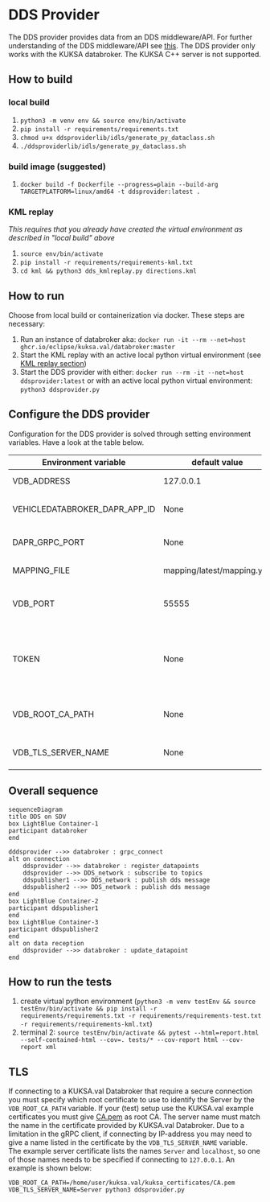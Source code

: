 # DDS Provider

The DDS provider provides data from an DDS middleware/API. For further understanding of the DDS middleware/API see [this](https://www.dds-foundation.org/what-is-dds-3/). The DDS provider only works with the KUKSA databroker. The KUKSA C++ server is not supported.

## How to build

### local build

1. `python3 -m venv env && source env/bin/activate`
2. `pip install -r requirements/requirements.txt`
3. `chmod u+x ddsproviderlib/idls/generate_py_dataclass.sh`
4. `./ddsproviderlib/idls/generate_py_dataclass.sh`

### build image (suggested)

1. `docker build -f Dockerfile --progress=plain --build-arg TARGETPLATFORM=linux/amd64 -t ddsprovider:latest .`

### KML replay

*This requires that you already have created the virtual environment as described in "local build" above*

1. `source env/bin/activate`
2. `pip install -r requirements/requirements-kml.txt`
3. `cd kml && python3 dds_kmlreplay.py directions.kml`

## How to run

Choose from local build or containerization via docker.
These steps are necessary:

1. Run an instance of databroker aka: `docker run -it --rm --net=host ghcr.io/eclipse/kuksa.val/databroker:master`
2. Start the KML replay with an active local python virtual environment (see [KML replay section](#kml-replay))
3. Start the DDS provider with either: `docker run --rm -it --net=host ddsprovider:latest` or with an active local python virtual environment: `python3 ddsprovider.py`

## Configure the DDS provider

Configuration for the DDS provider is solved through setting environment variables. Have a look at the table below.

| Environment variable          | default value | description                                                                                                                                      |
| ----------------------------- | ------------- | ------------------------------------------------------------------------------------------------------------------------------------------------ |
| VDB_ADDRESS                   | 127.0.0.1     | Address where to look for (vehicle) databroker                                                                                                   |
| VEHICLEDATABROKER_DAPR_APP_ID | None          | DAPR ID for Vehicle App to look for. For more information to Vehicle Apps visit [Velocitas](https://eclipse-velocitas.github.io/velocitas-docs/) |
| DAPR_GRPC_PORT                | None          | If [DAPR](https://dapr.io/) gets used port of DAPR Sidecar. Overwrites VDB_PORT variable                                                         |
| MAPPING_FILE                  | mapping/latest/mapping.yml   | Place of mapping file from DDS to VSS                                                                                                            |
| VDB_PORT                      | 55555         | On which port the (vehicle) databroker is expected. If you want to use DAPR use DAPR_GRPC_PORT.                                                  |
| TOKEN                         | None          | JWT token which will get used to authorize to databroker; You can set on linux through `export TOKEN=$(< PATH_TO_kuksa.val/jwt/provide-all.token)` or `export TOKEN=<content of a file>`|                                                                                         |
| VDB_ROOT_CA_PATH              | None         | Path to root CA. If defined the client will attempt to use a secure connection and identify the server using this certificate. |
| VDB_TLS_SERVER_NAME           | None         | TLS server name, may be needed if addressing a server by IP-name |

## Overall sequence

```mermaid
sequenceDiagram
title DDS on SDV
box LightBlue Container-1
participant databroker
end

dddsprovider -->> databroker : grpc_connect
alt on connection
    ddsprovider -->> databroker : register_datapoints
    ddsprovider -->> DDS_network : subscribe to topics
    ddspublisher1 -->> DDS_network : publish dds message
    ddspublisher2 -->> DDS_network : publish dds message
end
box LightBlue Container-2
participant ddspublisher1
end
box LightBlue Container-3
participant ddspublisher2
end
alt on data reception
    ddsprovider -->> databroker : update_datapoint
end
```

## How to run the tests

1. create virtual python environment (`python3 -m venv testEnv && source testEnv/bin/activate && pip install -r requirements/requirements.txt -r requirements/requirements-test.txt -r requirements/requirements-kml.txt`)
2. terminal 2: `source testEnv/bin/activate && pytest --html=report.html --self-contained-html --cov=. tests/* --cov-report html --cov-report xml`

## TLS

If connecting to a KUKSA.val Databroker that require a secure connection you must specify which root certificate to
use to identify the Server by the `VDB_ROOT_CA_PATH` variable. If your (test) setup use the KUKSA.val example
certificates you must give [CA.pem](https://github.com/eclipse/kuksa.val/blob/master/kuksa_certificates/CA.pem)
as root CA. The server name must match the name in the certificate provided by KUKSA.val Databroker.
Due to a limitation in the gRPC client, if connecting by IP-address you may need to give a name listed in the certificate
by the `VDB_TLS_SERVER_NAME` variable. The example server certificate lists the names `Server` and `localhost`,
so one of those names needs to be specified if connecting to `127.0.0.1`. An example is shown below:

```
VDB_ROOT_CA_PATH=/home/user/kuksa.val/kuksa_certificates/CA.pem VDB_TLS_SERVER_NAME=Server python3 ddsprovider.py
```
